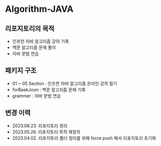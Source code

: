 # Algorithm-JAVA

## 리포지토리의 목적
* 인프런 자바 알고리즘 강의 기록
* 백준 알고리즘 문제 풀이
* 자바 문법 연습

## 패키지 구조
* 01 ~ 05 Section : 인프런 자바 알고리즘 온라인 강의 필기
* forBaekJoon : 백준 알고리즘 문제 기록
* grammer : 자바 문법 연습

## 변경 이력
* 2023.08.23. 리포지토리 정리
* 2023.05.26. 리포지토리 목적 재정의
* 2023.04.02. 리포지토리 폴더 정리를 위해 force push 해서 리포지토리 초기화
